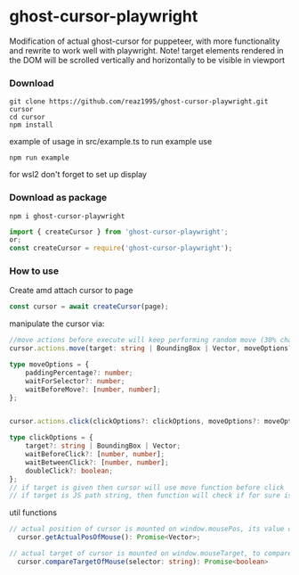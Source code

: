 # ghost-cursor-playwright

Modification of actual ghost-cursor for puppeteer, with more functionality and rewrite to work well with playwright.
Note! target elements rendered in the DOM will be scrolled vertically and horizontally to be visible in viewport

### Download

```shell
git clone https://github.com/reaz1995/ghost-cursor-playwright.git cursor
cd cursor
npm install
```

example of usage in src/example.ts
to run example use

```shell
npm run example
```

for wsl2 don't forget to set up display

### Download as package

```shell
npm i ghost-cursor-playwright
```

```typescript
import { createCursor } from 'ghost-cursor-playwright';
or;
const createCursor = require('ghost-cursor-playwright');
```

### How to use

Create amd attach cursor to page

```typescript
const cursor = await createCursor(page);
```

manipulate the cursor via:

```typescript
//move actions before execute will keep performing random move (30% chance).
cursor.actions.move(target: string | BoundingBox | Vector, moveOptions?: moveOptions): Promise<void>;

type moveOptions = {
	paddingPercentage?: number;
	waitForSelector?: number;
	waitBeforeMove?: [number, number];
};


cursor.actions.click(clickOptions?: clickOptions, moveOptions?: moveOptions): Promise<void>;

type clickOptions = {
	target?: string | BoundingBox | Vector;
	waitBeforeClick?: [number, number];
	waitBetweenClick?: [number, number];
	doubleClick?: boolean;
};
// if target is given then cursor will use move function before click
// if target is JS path string, then function will check if for sure is on correct target (sometimes rendered objects are covered in viewport by menu bar or dialogs etc.), if false will proceed fallback to native click


```

util functions
```typescript
// actual position of cursor is mounted on window.mousePos, its value can be retrieve by
  cursor.getActualPosOfMouse(): Promise<Vector>;

// actual target of cursor is mounted on window.mouseTarget, to compare target under cursor with given JS PATH selector use:
  cursor.compareTargetOfMouse(selector: string): Promise<boolean>
```
